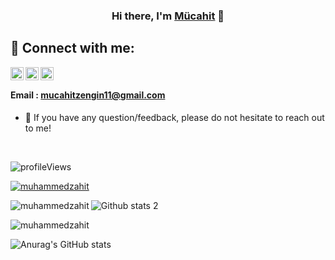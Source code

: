 



<link rel="shortcut icon" type="image/png" href="https://patika-prod.s3.eu-central-1.amazonaws.com/staticFiles/favicon.png?v1" sizes="16x16 32x32 64x64">


<h3 align="center">
Hi there, I'm <a href="#" target="_blank" rel="noreferrer">Mücahit</a> 👋
</h3>


## 🤝 Connect with me:

<a href="https://app.patika.dev/mucahitzengin">
  <img align="left" 
       src="https://patika-prod.s3.eu-central-1.amazonaws.com/staticFiles/favicon.png?v1" 
       alt="Mücahit Zengin | Patika" 
       width="21px"/>
</a>



<a href="https://www.linkedin.com/in/m%C3%BCcahitzengin">
  <img align="left" 
       src="https://raw.githubusercontent.com/yushi1007/yushi1007/main/images/linkedin.svg" 
       alt="Mücahit Zengin | LinledIn" 
       width="21px"/>
</a>

<a href="https://www.hackerrank.com/mucahitzengin" size="64x64">
<img align="left" 
     src="https://1.bp.blogspot.com/-ULT9oDhqr24/XJYCrttOEpI/AAAAAAAAJYE/inXHXlzblBI3SbcGpiUj4TMNj-E8uPlaQCK4BGAYYCw/s1600/logo%2Bhackerrank%2Bicon.png" 
     alt="Mücahit Zengin | Hackerrank" 
     width="21px"
     size="64x64"/>
</a> 

<!-- [![Hackerrank](https://www.google.com/s2/favicons?domain=hackerrank.com)](https://www.hackerrank.com/mucahit_zngn01) -->

</br>

#### Email : mucahitzengin11@gmail.com

- 💬 If you have any question/feedback, please do not hesitate to reach out to me!
</br>

<p align="left"> <img src="https://komarev.com/ghpvc/?username=mucahitzengin" alt="profileViews" /> </p>

<p align="left"> <a href="https://github.com/ryo-ma/github-profile-trophy"><img src="https://github-profile-trophy.vercel.app/?username=mucahitzengin" alt="muhammedzahit" /></a> </p>

<p><img align="left" src="https://github-readme-stats.vercel.app/api/top-langs?username=mucahitzengin&show_icons=true&locale=en&layout=compact" alt="muhammedzahit" /></p>

![Github stats 2](https://github-readme-stats.vercel.app/api?username=MucahitZengin&show_icons=true)

<p><img align="center" src="https://github-readme-streak-stats.herokuapp.com/?user=mucahitzengin&" alt="muhammedzahit" /></p>

![Anurag's GitHub stats](https://github-readme-stats.vercel.app/api?username=mucahitzengin\&rank_icon=percentile)
